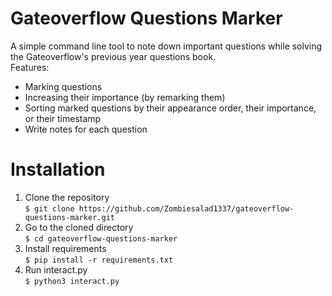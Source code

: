 # Gateoverflow Questions Marker
A simple command line tool to note down important questions while solving the Gateoverflow's previous year questions book.\
Features: 
- Marking questions 
- Increasing their importance (by remarking them) 
- Sorting marked questions by their appearance order, their importance, or their timestamp
- Write notes for each question

# Installation
1. Clone the repository\
`$ git clone https://github.com/Zombiesalad1337/gateoverflow-questions-marker.git`
2. Go to the cloned directory\
`$ cd gateoverflow-questions-marker`
3. Install requirements\
`$ pip install -r requirements.txt`
4. Run interact.py\
`$ python3 interact.py`
